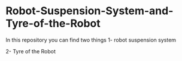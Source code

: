 # Robot-Suspension-System-and-Tyre-of-the-Robot
In this repository you can find two things 
1- robot suspension system

2- Tyre of the Robot
